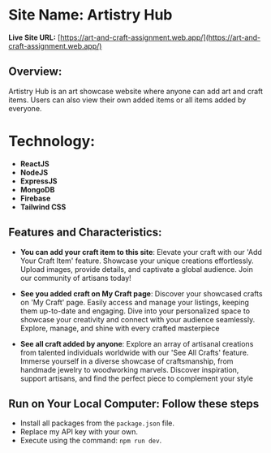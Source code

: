 # Site Name: Artistry Hub

**Live Site URL:** [https://art-and-craft-assignment.web.app/](https://art-and-craft-assignment.web.app/)

## Overview:
Artistry Hub is an art showcase website where anyone can add art and craft items. Users can also view their own added items or all items added by everyone.


# Technology: 
- **ReactJS**
- **NodeJS**
- **ExpressJS**
- **MongoDB**
- **Firebase**
- **Tailwind CSS**



## Features and Characteristics:

- **You can add your craft item to this site**: Elevate your craft with our 'Add Your Craft Item' feature. Showcase your unique creations effortlessly. Upload images, provide details, and captivate a global audience. Join our community of artisans today!

- **See you added craft on My Craft page**: Discover your showcased crafts on 'My Craft' page. Easily access and manage your listings, keeping them up-to-date and engaging. Dive into your personalized space to showcase your creativity and connect with your audience seamlessly. Explore, manage, and shine with every crafted masterpiece

- **See all craft added by anyone**: Explore an array of artisanal creations from talented individuals worldwide with our 'See All Crafts' feature. Immerse yourself in a diverse showcase of craftsmanship, from handmade jewelry to woodworking marvels. Discover inspiration, support artisans, and find the perfect piece to complement your style






## Run on Your Local Computer: Follow these steps
- Install all packages from the `package.json` file.
- Replace my API key with your own.
- Execute using the command: `npm run dev`.
